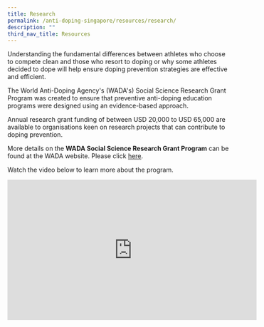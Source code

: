 ```yaml
---
title: Research
permalink: /anti-doping-singapore/resources/research/
description: ""
third_nav_title: Resources
---
```

Understanding the fundamental differences between athletes who choose to compete clean and those who resort to doping or why some athletes decided to dope will help ensure doping prevention strategies are effective and efficient.  
  
The World Anti-Doping Agency's (WADA's) Social Science Research Grant Program was created to ensure that preventive anti-doping education programs were designed using an evidence-based approach.   
  
Annual research grant funding of between USD 20,000 to USD 65,000 are available to organisations keen on research projects that can contribute to doping prevention.  
  
More details on the **WADA Social Science Research Grant Program** can be found at the WADA website. Please click [here](https://www.wada-ama.org/en/social-science-research).  
  
Watch the video below to learn more about the program.
<iframe width="560" height="315" src="https://www.youtube.com/embed/9y1VYw5LWDc" title="YouTube video player" frameborder="0" allow="accelerometer; autoplay; clipboard-write; encrypted-media; gyroscope; picture-in-picture; web-share" allowfullscreen></iframe>
